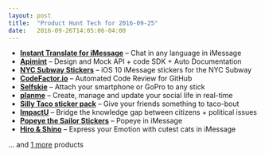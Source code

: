 ```yaml
---
layout: post
title:  "Product Hunt Tech for 2016-09-25"
date:   2016-09-26T14:05:06-04:00
---
```


* **[Instant Translate for iMessage](https://www.producthunt.com/tech/instant-translate-for-imessage?utm_campaign=producthunt-api&utm_medium=api&utm_source=Application%3A+Daily+Digest+RSS+%28ID%3A+3202%29)** – Chat in any language in iMessage
* **[Apimint](https://www.producthunt.com/tech/apimint?utm_campaign=producthunt-api&utm_medium=api&utm_source=Application%3A+Daily+Digest+RSS+%28ID%3A+3202%29)** – Design and Mock API + code SDK + Auto Documentation
* **[NYC Subway Stickers](https://www.producthunt.com/tech/nyc-subway-stickers?utm_campaign=producthunt-api&utm_medium=api&utm_source=Application%3A+Daily+Digest+RSS+%28ID%3A+3202%29)** – iOS 10 iMessage stickers for the NYC Subway
* **[CodeFactor.io](https://www.producthunt.com/tech/codefactor-io?utm_campaign=producthunt-api&utm_medium=api&utm_source=Application%3A+Daily+Digest+RSS+%28ID%3A+3202%29)** – Automated Code Review for GitHub
* **[Selfskie](https://www.producthunt.com/tech/selfskie?utm_campaign=producthunt-api&utm_medium=api&utm_source=Application%3A+Daily+Digest+RSS+%28ID%3A+3202%29)** – Attach your smartphone or GoPro to any stick
* **[planme](https://www.producthunt.com/tech/planme?utm_campaign=producthunt-api&utm_medium=api&utm_source=Application%3A+Daily+Digest+RSS+%28ID%3A+3202%29)** – Create, manage and update your social life in real-time
* **[Silly Taco sticker pack](https://www.producthunt.com/tech/silly-taco-sticker-pack?utm_campaign=producthunt-api&utm_medium=api&utm_source=Application%3A+Daily+Digest+RSS+%28ID%3A+3202%29)** – Give your friends something to taco-bout
* **[ImpactU](https://www.producthunt.com/tech/impactu?utm_campaign=producthunt-api&utm_medium=api&utm_source=Application%3A+Daily+Digest+RSS+%28ID%3A+3202%29)** – Bridge the knowledge gap between citizens + political issues
* **[Popeye the Sailor Stickers](https://www.producthunt.com/tech/popeye-the-sailor-stickers?utm_campaign=producthunt-api&utm_medium=api&utm_source=Application%3A+Daily+Digest+RSS+%28ID%3A+3202%29)** – Popeye in iMessage
* **[Hiro & Shino](https://www.producthunt.com/tech/hiro-shino?utm_campaign=producthunt-api&utm_medium=api&utm_source=Application%3A+Daily+Digest+RSS+%28ID%3A+3202%29)** – Express your Emotion with cutest cats in iMessage

… and [1 more](https://www.producthunt.com/tech) products